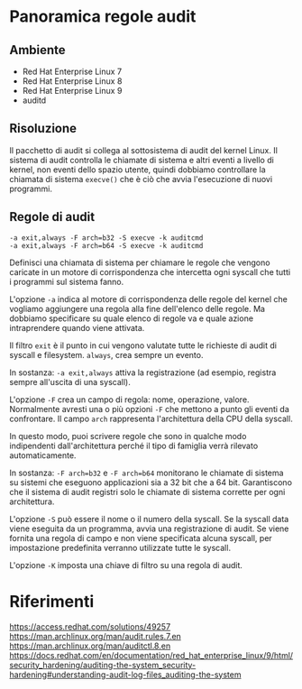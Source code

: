 # Panoramica regole audit

## Ambiente

- Red Hat Enterprise Linux 7
- Red Hat Enterprise Linux 8
- Red Hat Enterprise Linux 9
- auditd

## Risoluzione

Il pacchetto di audit si collega al sottosistema di audit del kernel Linux. Il sistema di audit controlla le chiamate di sistema e altri eventi a livello di kernel, 
non eventi dello spazio utente, quindi dobbiamo controllare la chiamata di sistema `execve()` che è ciò che avvia l'esecuzione di nuovi programmi.

## Regole di audit

```
-a exit,always -F arch=b32 -S execve -k auditcmd
-a exit,always -F arch=b64 -S execve -k auditcmd
```
Definisci una chiamata di sistema per chiamare le regole che vengono caricate in un motore di corrispondenza che intercetta ogni syscall che tutti i programmi sul sistema fanno.

L'opzione `-a` indica al motore di corrispondenza delle regole del kernel che vogliamo aggiungere una regola alla fine dell'elenco delle regole. 
Ma dobbiamo specificare su quale elenco di regole va e quale azione intraprendere quando viene attivata. 

Il filtro `exit` è il punto in cui vengono valutate tutte le richieste di audit di syscall e filesystem. `always`, crea sempre un evento.

In sostanza: `-a exit,always` attiva la registrazione (ad esempio, registra sempre all'uscita di una syscall).
<br>

L'opzione `-F` crea un campo di regola: nome, operazione, valore. Normalmente avresti una o più opzioni `-F` che mettono a punto gli eventi da confrontare. 
Il campo `arch` rappresenta l'architettura della CPU della syscall.

In questo modo, puoi scrivere regole che sono in qualche modo indipendenti dall'architettura perché il tipo di famiglia verrà rilevato automaticamente.

In sostanza: `-F arch=b32` e `-F arch=b64` monitorano le chiamate di sistema su sistemi che eseguono applicazioni sia a 32 bit che a 64 bit. 
Garantiscono che il sistema di audit registri solo le chiamate di sistema corrette per ogni architettura.
<br>

L'opzione `-S` può essere il nome o il numero della syscall. Se la syscall data viene eseguita da un programma, avvia una registrazione di audit. 
Se viene fornita una regola di campo e non viene specificata alcuna syscall, per impostazione predefinita verranno utilizzate tutte le syscall.
<br>

L'opzione `-K` imposta una chiave di filtro su una regola di audit.

# Riferimenti

https://access.redhat.com/solutions/49257
https://man.archlinux.org/man/audit.rules.7.en
https://man.archlinux.org/man/auditctl.8.en
https://docs.redhat.com/en/documentation/red_hat_enterprise_linux/9/html/security_hardening/auditing-the-system_security-hardening#understanding-audit-log-files_auditing-the-system
